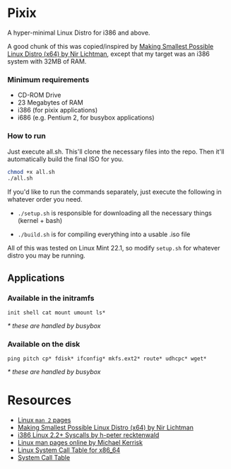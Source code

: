 # Pixix
A hyper-minimal Linux Distro for i386 and above.

A good chunk of this was copied/inspired by [Making Smallest Possible Linux Distro (x64) by Nir Lichtman](https://www.youtube.com/watch?v=u2Juz5sQyYQ),
except that my target was an i386 system with 32MB of RAM.

### Minimum requirements
- CD-ROM Drive
- 23 Megabytes of RAM
- i386 (for pixix applications)
- i686 (e.g. Pentium 2, for busybox applications)

### How to run
Just execute all.sh. This'll clone the necessary files into the repo.
Then it'll automatically build the final ISO for you.
```bash
chmod +x all.sh
./all.sh
```

If you'd like to run the commands separately, just execute the following in whatever order you need.

- `./setup.sh` is responsible for downloading all the necessary things (kernel + bash)

- `./build.sh` is for compiling everything into a usable .iso file

All of this was tested on Linux Mint 22.1, so modify `setup.sh` for whatever distro you may be running.

## Applications
### Available in the initramfs
```
init shell cat mount umount ls*
```
*\* these are handled by busybox*

### Available on the disk
```
ping pitch cp* fdisk* ifconfig* mkfs.ext2* route* udhcpc* wget*
```
*\* these are handled by busybox*

# Resources
- [Linux `man 2` pages](https://linux.die.net/man/2/)
- [Making Smallest Possible Linux Distro (x64) by Nir Lichtman](https://youtu.be/u2Juz5sQyYQ)
- [i386 Linux 2.2+ Syscalls by h-peter recktenwald](https://www.lxhp.in-berlin.de/lhpsysc1.html)
- [Linux man pages online by Michael Kerrisk](https://www.man7.org/linux/man-pages)
- [Linux System Call Table for x86_64](https://blog.rchapman.org/posts/Linux_System_Call_Table_for_x86_64/)
- [System Call Table](https://web.archive.org/web/20160213015253/http://docs.cs.up.ac.za/programming/asm/derick_tut/syscalls.html)